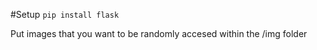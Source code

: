 #Setup
``pip install flask`` 

Put images that you want to be randomly accesed within the /img folder
